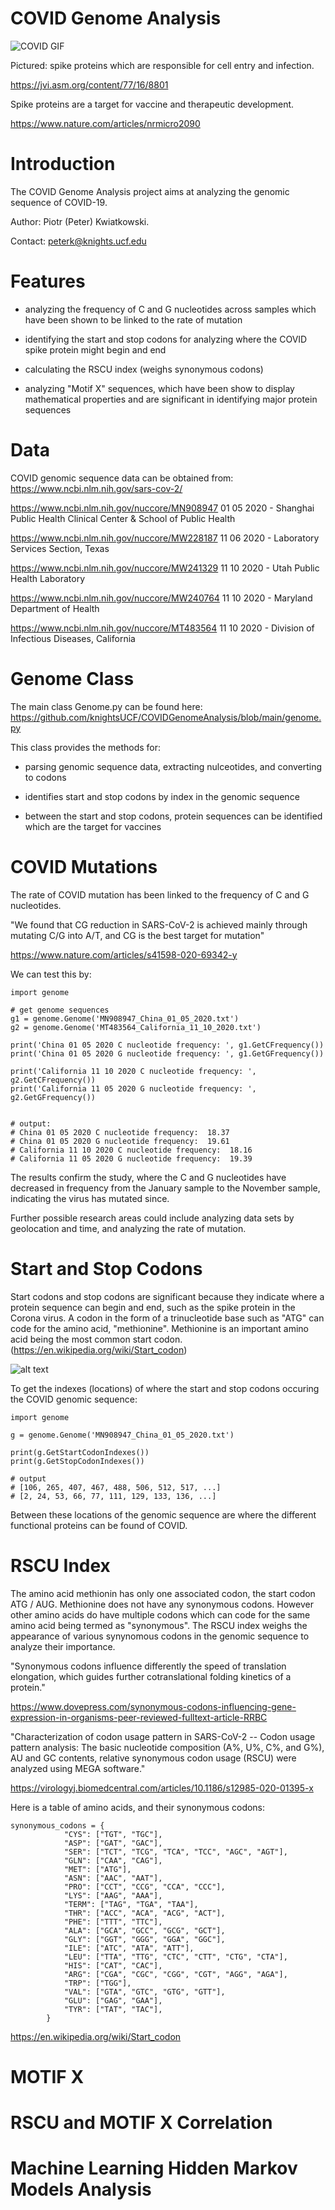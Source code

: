 # COVID Genome Analysis


![COVID GIF](GIFS/COVID.gif)

Pictured: spike proteins which are responsible for cell entry and infection.

https://jvi.asm.org/content/77/16/8801

Spike proteins are a target for vaccine and therapeutic development.

https://www.nature.com/articles/nrmicro2090


# Introduction

The COVID Genome Analysis project aims at analyzing the genomic sequence of COVID-19.


Author: Piotr (Peter) Kwiatkowski.

Contact: peterk@knights.ucf.edu


# Features

- analyzing the frequency of C and G nucleotides across samples which have been shown to be linked to the rate of mutation

- identifying the start and stop codons for analyzing where the COVID spike protein might begin and end

- calculating the RSCU index (weighs synonymous codons)

- analyzing "Motif X" sequences, which have been show to display mathematical properties and are significant in identifying major protein sequences



# Data

COVID genomic sequence data can be obtained from: https://www.ncbi.nlm.nih.gov/sars-cov-2/


https://www.ncbi.nlm.nih.gov/nuccore/MN908947
01 05 2020 - Shanghai Public Health Clinical Center & School of Public Health

https://www.ncbi.nlm.nih.gov/nuccore/MW228187
11 06 2020 - Laboratory Services Section, Texas

https://www.ncbi.nlm.nih.gov/nuccore/MW241329
11 10 2020 - Utah Public Health Laboratory

https://www.ncbi.nlm.nih.gov/nuccore/MW240764
11 10 2020 - Maryland Department of Health


https://www.ncbi.nlm.nih.gov/nuccore/MT483564
11 10 2020 - Division of Infectious Diseases, California


# Genome Class

The main class Genome.py can be found here: https://github.com/knightsUCF/COVIDGenomeAnalysis/blob/main/genome.py

This class provides the methods for:

- parsing genomic sequence data, extracting nulceotides, and converting to codons

- identifies start and stop codons by index in the genomic sequence

- between the start and stop codons, protein sequences can be identified which are the target for vaccines



# COVID Mutations

The rate of COVID mutation has been linked to the frequency of C and G nucleotides.

"We found that CG reduction in SARS-CoV-2 is achieved mainly through mutating C/G into A/T, and CG is the best target for mutation"

https://www.nature.com/articles/s41598-020-69342-y

We can test this by:


    import genome

    # get genome sequences
    g1 = genome.Genome('MN908947_China_01_05_2020.txt')
    g2 = genome.Genome('MT483564_California_11_10_2020.txt')

    print('China 01 05 2020 C nucleotide frequency: ', g1.GetCFrequency())
    print('China 01 05 2020 G nucleotide frequency: ', g1.GetGFrequency())

    print('California 11 10 2020 C nucleotide frequency: ', g2.GetCFrequency())
    print('California 11 05 2020 G nucleotide frequency: ', g2.GetGFrequency())
    
    
    # output:
    # China 01 05 2020 C nucleotide frequency:  18.37
    # China 01 05 2020 G nucleotide frequency:  19.61
    # California 11 10 2020 C nucleotide frequency:  18.16
    # California 11 05 2020 G nucleotide frequency:  19.39
    
    

The results confirm the study, where the C and G nucleotides have decreased in frequency from the January sample to the November sample, indicating the virus has mutated since.

Further possible research areas could include analyzing data sets by geolocation and time, and analyzing the rate of mutation.

# Start and Stop Codons

Start codons and stop codons are significant because they indicate where a protein sequence can begin and end, such as the spike protein in the Corona virus. A codon in the form of a trinucleotide base such as "ATG" can code for the amino acid, "methionine". Methionine is an important amino acid being the most common start codon. (https://en.wikipedia.org/wiki/Start_codon)

![alt text](https://github.com/knightsUCF/COVIDGenomeAnalysis/blob/main/Images/start%20end%20codons.jpg)


To get the indexes (locations) of where the start and stop codons occuring the COVID genomic sequence:

    import genome

    g = genome.Genome('MN908947_China_01_05_2020.txt')

    print(g.GetStartCodonIndexes())
    print(g.GetStopCodonIndexes())

    # output
    # [106, 265, 407, 467, 488, 506, 512, 517, ...]
    # [2, 24, 53, 66, 77, 111, 129, 133, 136, ...]
    
    
    
Between these locations of the genomic sequence are where the different functional proteins can be found of COVID.


# RSCU Index

The amino acid methionin has only one associated codon, the start codon ATG / AUG. Methionine does not have any synonymous codons. However other amino acids do have multiple codons which can code for the same amino acid being termed as "synonymous".  The RSCU index weighs the appearance of various synynomous codons in the genomic sequence to analyze their importance.



"Synonymous codons influence differently the speed of translation elongation, which guides further cotranslational folding kinetics of a protein."

https://www.dovepress.com/synonymous-codons-influencing-gene-expression-in-organisms-peer-reviewed-fulltext-article-RRBC

"Characterization of codon usage pattern in SARS-CoV-2 -- Codon usage pattern analysis: The basic nucleotide composition (A%, U%, C%, and G%), AU and GC contents, relative synonymous codon usage (RSCU) were analyzed using MEGA software."

https://virologyj.biomedcentral.com/articles/10.1186/s12985-020-01395-x



Here is a table of amino acids, and their synonymous codons:

    synonymous_codons = {
                "CYS": ["TGT", "TGC"],
                "ASP": ["GAT", "GAC"],
                "SER": ["TCT", "TCG", "TCA", "TCC", "AGC", "AGT"],
                "GLN": ["CAA", "CAG"],
                "MET": ["ATG"],
                "ASN": ["AAC", "AAT"],
                "PRO": ["CCT", "CCG", "CCA", "CCC"],
                "LYS": ["AAG", "AAA"],
                "TERM": ["TAG", "TGA", "TAA"],
                "THR": ["ACC", "ACA", "ACG", "ACT"],
                "PHE": ["TTT", "TTC"],
                "ALA": ["GCA", "GCC", "GCG", "GCT"],
                "GLY": ["GGT", "GGG", "GGA", "GGC"],
                "ILE": ["ATC", "ATA", "ATT"],
                "LEU": ["TTA", "TTG", "CTC", "CTT", "CTG", "CTA"],
                "HIS": ["CAT", "CAC"],
                "ARG": ["CGA", "CGC", "CGG", "CGT", "AGG", "AGA"],
                "TRP": ["TGG"],
                "VAL": ["GTA", "GTC", "GTG", "GTT"],
                "GLU": ["GAG", "GAA"],
                "TYR": ["TAT", "TAC"],
            }



https://en.wikipedia.org/wiki/Start_codon





# MOTIF X


# RSCU and MOTIF X Correlation

# Machine Learning Hidden Markov Models Analysis



